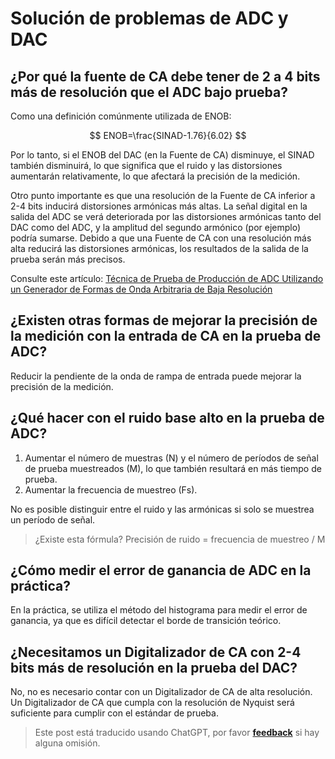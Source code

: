 # Solución de problemas de ADC y DAC

## ¿Por qué la fuente de CA debe tener de 2 a 4 bits más de resolución que el ADC bajo prueba?

Como una definición comúnmente utilizada de ENOB:

$$
ENOB=\frac{SINAD-1.76}{6.02}
$$

Por lo tanto, si el ENOB del DAC (en la Fuente de CA) disminuye, el SINAD también disminuirá, lo que significa que el ruido y las distorsiones aumentarán relativamente, lo que afectará la precisión de la medición.

Otro punto importante es que una resolución de la Fuente de CA inferior a 2-4 bits inducirá distorsiones armónicas más altas. La señal digital en la salida del ADC se verá deteriorada por las distorsiones armónicas tanto del DAC como del ADC, y la amplitud del segundo armónico (por ejemplo) podría sumarse. Debido a que una Fuente de CA con una resolución más alta reducirá las distorsiones armónicas, los resultados de la salida de la prueba serán más precisos.

Consulte este artículo: [Técnica de Prueba de Producción de ADC Utilizando un Generador de Formas de Onda Arbitraria de Baja Resolución](https://www.hindawi.com/journals/vlsi/2008/482159/)

## ¿Existen otras formas de mejorar la precisión de la medición con la entrada de CA en la prueba de ADC?

Reducir la pendiente de la onda de rampa de entrada puede mejorar la precisión de la medición.

## ¿Qué hacer con el ruido base alto en la prueba de ADC?

1. Aumentar el número de muestras (N) y el número de períodos de señal de prueba muestreados (M), lo que también resultará en más tiempo de prueba.
2. Aumentar la frecuencia de muestreo (Fs).

No es posible distinguir entre el ruido y las armónicas si solo se muestrea un período de señal.

> ¿Existe esta fórmula? Precisión de ruido = frecuencia de muestreo / M

## ¿Cómo medir el error de ganancia de ADC en la práctica?

En la práctica, se utiliza el método del histograma para medir el error de ganancia, ya que es difícil detectar el borde de transición teórico.

## ¿Necesitamos un Digitalizador de CA con 2-4 bits más de resolución en la prueba del DAC?

No, no es necesario contar con un Digitalizador de CA de alta resolución. Un Digitalizador de CA que cumpla con la resolución de Nyquist será suficiente para cumplir con el estándar de prueba.

> Este post está traducido usando ChatGPT, por favor [**feedback**](https://github.com/linyuxuanlin/Wiki_MkDocs/issues/new) si hay alguna omisión.